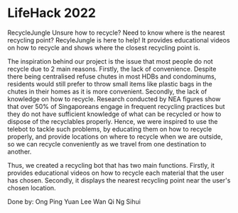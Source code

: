 # LifeHack 2022


RecycleJungle
Unsure how to recycle? Need to know where is the nearest recycling point? RecyleJungle is here to help! It provides educational videos on how to recycle and shows where the closest recycling point is.

The inspiration behind our project is the issue that most people do not recycle due to 2 main reasons. Firstly, the lack of convenience. Despite there being centralised refuse chutes in most HDBs and condominums, residents would still prefer to throw small items like plastic bags in the chutes in their homes as it is more convenient. Secondly, the lack of knowledge on how to recycle. Research conducted by NEA figures show that over 50% of Singaporeans engage in frequent recycling practices but they do not have sufficient knowledge of what can be recycled or how to dispose of the recyclables properly. Hence, we were inspired to use the telebot to tackle such problems, by educating them on how to recycle properly, and provide locations on where to recycle when we are outside, so we can recycle conveniently as we travel from one destination to another.

Thus, we created a recycling bot that has two main functions. Firstly, it provides educational videos on how to recycle each material that the user has chosen. Secondly, it displays the nearest recycling point near the user's chosen location.

Done by:
Ong Ping Yuan
Lee Wan Qi
Ng Sihui
